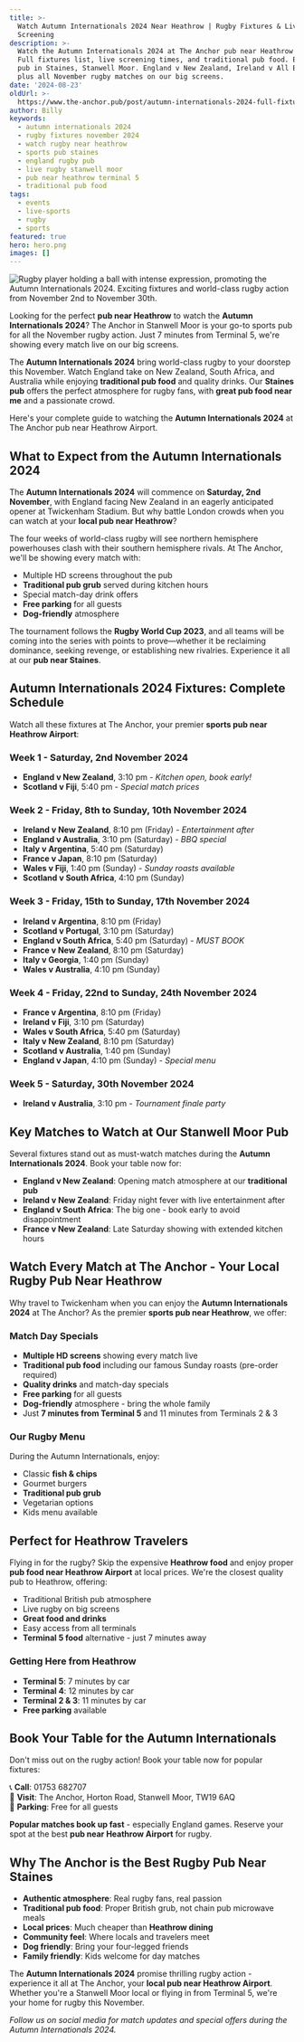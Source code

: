 ```yaml
---
title: >-
  Watch Autumn Internationals 2024 Near Heathrow | Rugby Fixtures & Live
  Screening
description: >-
  Watch the Autumn Internationals 2024 at The Anchor pub near Heathrow Airport.
  Full fixtures list, live screening times, and traditional pub food. Best rugby
  pub in Staines, Stanwell Moor. England v New Zealand, Ireland v All Blacks,
  plus all November rugby matches on our big screens.
date: '2024-08-23'
oldUrl: >-
  https://www.the-anchor.pub/post/autumn-internationals-2024-full-fixtures-highlight
author: Billy
keywords:
  - autumn internationals 2024
  - rugby fixtures november 2024
  - watch rugby near heathrow
  - sports pub staines
  - england rugby pub
  - live rugby stanwell moor
  - pub near heathrow terminal 5
  - traditional pub food
tags:
  - events
  - live-sports
  - rugby
  - sports
featured: true
hero: hero.png
images: []
---
```


![Rugby player holding a ball with intense expression, promoting the Autumn Internationals 2024. Exciting fixtures and world-class rugby action from November 2nd to November 30th.](/content/blog/autumn-internationals-2024-full-fixtures-highlight/hero.png)

Looking for the perfect **pub near Heathrow** to watch the **Autumn Internationals 2024**? The Anchor in Stanwell Moor is your go-to sports pub for all the November rugby action. Just 7 minutes from Terminal 5, we're showing every match live on our big screens.

The **Autumn Internationals 2024** bring world-class rugby to your doorstep this November. Watch England take on New Zealand, South Africa, and Australia while enjoying **traditional pub food** and quality drinks. Our **Staines pub** offers the perfect atmosphere for rugby fans, with **great pub food near me** and a passionate crowd.

Here's your complete guide to watching the **Autumn Internationals 2024** at The Anchor pub near Heathrow Airport.

## **What to Expect from the Autumn Internationals 2024**

The **Autumn Internationals 2024** will commence on **Saturday, 2nd November**, with England facing New Zealand in an eagerly anticipated opener at Twickenham Stadium. But why battle London crowds when you can watch at your **local pub near Heathrow**? 

The four weeks of world-class rugby will see northern hemisphere powerhouses clash with their southern hemisphere rivals. At The Anchor, we'll be showing every match with:

- Multiple HD screens throughout the pub
- **Traditional pub grub** served during kitchen hours
- Special match-day drink offers
- **Free parking** for all guests
- **Dog-friendly** atmosphere

The tournament follows the **Rugby World Cup 2023**, and all teams will be coming into the series with points to prove—whether it be reclaiming dominance, seeking revenge, or establishing new rivalries. Experience it all at our **pub near Staines**.

## **Autumn Internationals 2024 Fixtures: Complete Schedule**

Watch all these fixtures at The Anchor, your premier **sports pub near Heathrow Airport**:

### **Week 1 - Saturday, 2nd November 2024**
*   **England v New Zealand**, 3:10 pm - *Kitchen open, book early!*
*   **Scotland v Fiji**, 5:40 pm - *Special match prices*

### **Week 2 - Friday, 8th to Sunday, 10th November 2024**
*   **Ireland v New Zealand**, 8:10 pm (Friday) - *Entertainment after*
*   **England v Australia**, 3:10 pm (Saturday) - *BBQ special*
*   **Italy v Argentina**, 5:40 pm (Saturday)
*   **France v Japan**, 8:10 pm (Saturday)
*   **Wales v Fiji**, 1:40 pm (Sunday) - *Sunday roasts available*
*   **Scotland v South Africa**, 4:10 pm (Sunday)

### **Week 3 - Friday, 15th to Sunday, 17th November 2024**
*   **Ireland v Argentina**, 8:10 pm (Friday)
*   **Scotland v Portugal**, 3:10 pm (Saturday)
*   **England v South Africa**, 5:40 pm (Saturday) - *MUST BOOK*
*   **France v New Zealand**, 8:10 pm (Saturday)
*   **Italy v Georgia**, 1:40 pm (Sunday)
*   **Wales v Australia**, 4:10 pm (Sunday)

### **Week 4 - Friday, 22nd to Sunday, 24th November 2024**
*   **France v Argentina**, 8:10 pm (Friday)
*   **Ireland v Fiji**, 3:10 pm (Saturday)
*   **Wales v South Africa**, 5:40 pm (Saturday)
*   **Italy v New Zealand**, 8:10 pm (Saturday)
*   **Scotland v Australia**, 1:40 pm (Sunday)
*   **England v Japan**, 4:10 pm (Sunday) - *Special menu*

### **Week 5 - Saturday, 30th November 2024**
*   **Ireland v Australia**, 3:10 pm - *Tournament finale party*

## **Key Matches to Watch at Our Stanwell Moor Pub**

Several fixtures stand out as must-watch matches during the **Autumn Internationals 2024**. Book your table now for:

*   **England v New Zealand**: Opening match atmosphere at our **traditional pub**
*   **Ireland v New Zealand**: Friday night fever with live entertainment after
*   **England v South Africa**: The big one - book early to avoid disappointment
*   **France v New Zealand**: Late Saturday showing with extended kitchen hours

## **Watch Every Match at The Anchor - Your Local Rugby Pub Near Heathrow**

Why travel to Twickenham when you can enjoy the **Autumn Internationals 2024** at The Anchor? As the premier **sports pub near Heathrow**, we offer:

### Match Day Specials
- **Multiple HD screens** showing every match live
- **Traditional pub food** including our famous Sunday roasts (pre-order required)
- **Quality drinks** and match-day specials
- **Free parking** for all guests
- **Dog-friendly** atmosphere - bring the whole family
- Just **7 minutes from Terminal 5** and 11 minutes from Terminals 2 & 3

### Our Rugby Menu
During the Autumn Internationals, enjoy:
- Classic **fish & chips**
- Gourmet burgers
- **Traditional pub grub**
- Vegetarian options
- Kids menu available

## **Perfect for Heathrow Travelers**

Flying in for the rugby? Skip the expensive **Heathrow food** and enjoy proper **pub food near Heathrow Airport** at local prices. We're the closest quality pub to Heathrow, offering:

- Traditional British pub atmosphere
- Live rugby on big screens
- **Great food and drinks**
- Easy access from all terminals
- **Terminal 5 food** alternative - just 7 minutes away

### Getting Here from Heathrow
- **Terminal 5**: 7 minutes by car
- **Terminal 4**: 12 minutes by car  
- **Terminal 2 & 3**: 11 minutes by car
- **Free parking** available

## **Book Your Table for the Autumn Internationals**

Don't miss out on the rugby action! Book your table now for popular fixtures:

📞 **Call**: 01753 682707  
📍 **Visit**: The Anchor, Horton Road, Stanwell Moor, TW19 6AQ  
🚗 **Parking**: Free for all guests

**Popular matches book up fast** - especially England games. Reserve your spot at the best **pub near Heathrow Airport** for rugby.

## **Why The Anchor is the Best Rugby Pub Near Staines**

- **Authentic atmosphere**: Real rugby fans, real passion
- **Traditional pub food**: Proper British grub, not chain pub microwave meals  
- **Local prices**: Much cheaper than **Heathrow dining**
- **Community feel**: Where locals and travelers meet
- **Dog friendly**: Bring your four-legged friends
- **Family friendly**: Kids welcome for day matches

The **Autumn Internationals 2024** promise thrilling rugby action - experience it all at The Anchor, your **local pub near Heathrow Airport**. Whether you're a Stanwell Moor local or flying in from Terminal 5, we're your home for rugby this November.

*Follow us on social media for match updates and special offers during the Autumn Internationals 2024.*
